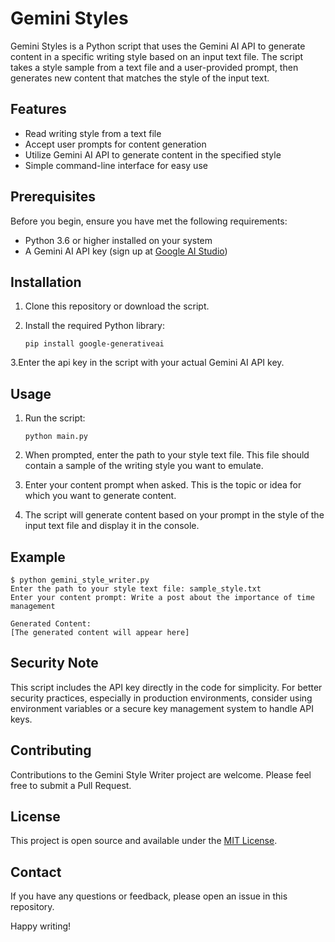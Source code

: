 # Gemini Styles

Gemini Styles is a Python script that uses the Gemini AI API to generate content in a specific writing style based on an input text file. The script takes a style sample from a text file and a user-provided prompt, then generates new content that matches the style of the input text.

## Features

- Read writing style from a text file
- Accept user prompts for content generation
- Utilize Gemini AI API to generate content in the specified style
- Simple command-line interface for easy use

## Prerequisites

Before you begin, ensure you have met the following requirements:

- Python 3.6 or higher installed on your system
- A Gemini AI API key (sign up at [Google AI Studio](https://makersuite.google.com/app/apikey))

## Installation

1. Clone this repository or download the script.

2. Install the required Python library:

   ```
   pip install google-generativeai
   ```

3.Enter the api key  in the script with your actual Gemini AI API key.

## Usage

1. Run the script:

   ```
   python main.py
   ```

2. When prompted, enter the path to your style text file. This file should contain a sample of the writing style you want to emulate.

3. Enter your content prompt when asked. This is the topic or idea for which you want to generate content.

4. The script will generate content based on your prompt in the style of the input text file and display it in the console.

## Example

```
$ python gemini_style_writer.py
Enter the path to your style text file: sample_style.txt
Enter your content prompt: Write a post about the importance of time management

Generated Content:
[The generated content will appear here]
```

## Security Note

This script includes the API key directly in the code for simplicity. For better security practices, especially in production environments, consider using environment variables or a secure key management system to handle API keys.

## Contributing

Contributions to the Gemini Style Writer project are welcome. Please feel free to submit a Pull Request.

## License

This project is open source and available under the [MIT License](LICENSE).

## Contact

If you have any questions or feedback, please open an issue in this repository.

Happy writing!
